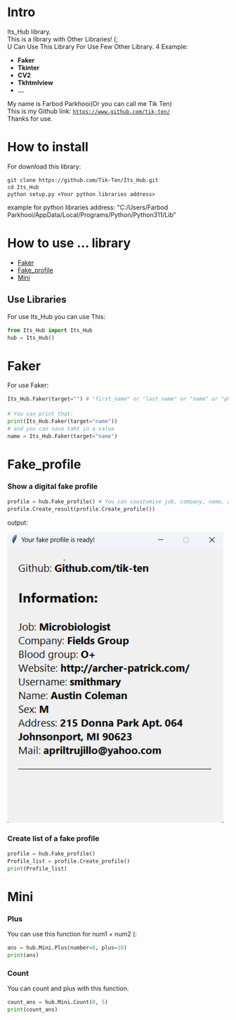 <h1>Intro </h1>
<p>
Its_Hub library. <br />
This is a library with Other Libraries! (; <br />
U Can Use This Library For Use Few Other Library. 4 Example:
<b>
<ul>
    <li>Faker</li>
    <li>Tkinter</li>
    <li>CV2</li>
    <li>Tkhtmlview</li>
    <li>...</li>
</ul>
</b>

My name is Farbod Parkhooi(Or you can call me Tik Ten) <br />
This is my Github link: <a href="https://www.github.com/tik-ten/">`https://www.github.com/tik-ten/`</a> <br />
Thanks for use.<br />
</p>

# How to install
For download this library:
```git
git clone https://github.com/Tik-Ten/Its_Hub.git
cd Its_Hub
python setup.py <Your python libraries address>
```
example for python libraries address: "C:/Users/Farbod Parkhooi/AppData/Local/Programs/Python/Python311/Lib"

# How to use ... library
<ul>
    <li><a href="#Faker">Faker</a></li>
    <li><a href="#Fake_profile">Fake_profile</a></li>
    <li><a href="#Mini">Mini</a></li>
</ul>

<h2>Use Libraries </h2>
    For use Its_Hub you can use This:

```python
from Its_Hub import Its_Hub
hub = Its_Hub()
````

# Faker
For use Faker:
```python
Its_Hub.Faker(target="") # "first_name" or "last_name" or "name" or "phone_number" or "address" or "profile" or "job" or "company" or "website" or "blood_group"

# You can print that:
print(Its_Hub.Faker(target="name"))
# and you can save taht in a value
name = Its_Hub.Faker(target="name") 
```

# Fake_profile 
### Show a digital fake profile
```python
profile = hub.Fake_profile() # You can coustomise job, company, name, and ...
profile.Create_result(profile.Create_profile()) 
```
output:

<img src="Files\out1.png">

### Create list of a fake profile
```python
profile = hub.Fake_profile()
Profile_list = profile.Create_profile()
print(Profile_list)
```
# Mini
### Plus
You can use this function for num1 + num2 (:
```python
ans = hub.Mini.Plus(number=8, plus=10)
print(ans)
```
### Count
You can count and plus with this function.
```python
count_ans = hub.Mini.Count(0, 5)
print(count_ans)
```
